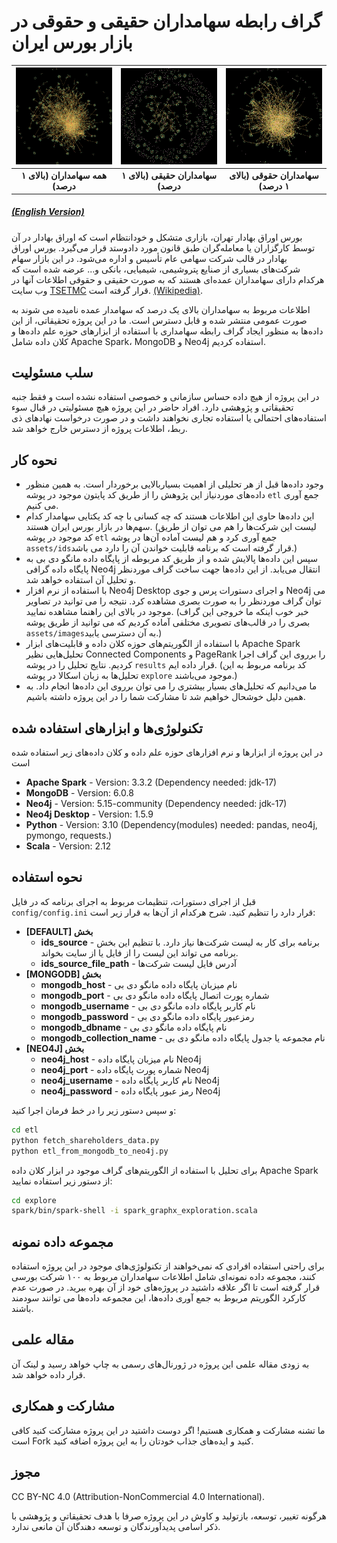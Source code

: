 # گراف رابطه سهامداران حقیقی و حقوقی در بازار بورس ایران

|![](assets/images/graph_all_shareholders_small.jpg)|![](assets/images/graph_haghighi_shareholders_small.jpg)|![](assets/images/graph_hoghoghi_shareholders_small.jpg)
| :----------------------------: | :----------------------------: | :-----------------------------: 
|**همه سهامداران (بالای ۱ درصد)**  |**سهامداران حقیقی (بالای ۱ درصد)**|**سهامداران حقوقی (بالای ۱ درصد)**

##### [(English Version)](README.md)
بورس اوراق بهادار تهران، بازاری متشکل و خودانتظام است که اوراق بهادار در آن توسط کارگزاران یا معامله‌گران طبق قانون مورد دادوستد قرار می‌گیرد. بورس اوراق بهادار در قالب شرکت سهامی عام تأسیس و اداره می‌شود. در این بازار سهام شرکت‌های بسیاری از صنایع پتروشیمی، شیمیایی، بانکی و... عرضه شده است که هرکدام دارای سهامداران عمده‌ای هستند که به صورت حقیقی و حقوقی اطلاعات آنها در وب سایت [TSETMC](https://tsetmc.com/) قرار گرفته است. [(Wikipedia)](https://fa.wikipedia.org/wiki/%D8%A8%D9%88%D8%B1%D8%B3_%D8%A7%D9%88%D8%B1%D8%A7%D9%82_%D8%A8%D9%87%D8%A7%D8%AF%D8%A7%D8%B1_%D8%AA%D9%87%D8%B1%D8%A7%D9%86).

اطلاعات مربوط به سهامداران بالای یک درصد که سهامدار عمده نامیده می شوند به صورت عمومی منتشر شده و قابل دسترس است. ما در این پروژه تحقیقاتی، از این داده‌ها به منظور ایجاد گراف رابطه سهامداری با استفاده از ابزارهای حوزه علم داده‌ها و کلان داده شامل Apache Spark، MongoDB و Neo4j استفاده کردیم.

## سلب مسئولیت
در این پروژه از هیچ داده حساس سازمانی و خصوصی استفاده نشده است و فقط جنبه تحقیقاتی و پژوهشی دارد. افراد حاضر در این پروژه هیچ مسئولیتی در قبال سوء استفاده‌های احتمالی یا استفاده‌ تجاری نخواهند داشت و در صورت درخواست نهادهای ذی ربط، اطلاعات پروژه از دسترس خارج خواهد شد.

## نحوه کار

- وجود داده‌ها قبل از هر تحلیلی از اهمیت بسیاربالایی برخوردار است. به همین منظور داده‌های موردنیاز این پژوهش را از طریق کد پایتون موجود در پوشه `etl` جمع آوری می کنیم.
- این داده‌ها حاوی این اطلاعات هستند که چه کسانی با چه کد یکتایی سهامدار کدام سهم‌ها در بازار بورس ایران هستند. (لیست این شرکت‌ها را هم می توان از طریق کد موجود در پوشه `etl` جمع آوری کرد و هم لیست آماده آن‌ها در پوشه  `assets/ids`قرار گرفته است که برنامه قابلیت خواندن آن را دارد می باشد.)
- سپس این داده‌ها پالایش شده و از طریق کد مربوطه از پایگاه داده مانگو دی بی به پایگاه داده گرافی Neo4j انتقال می‌یابد. از این داده‌ها جهت ساخت گراف موردنظر و تحلیل آن استفاده خواهد شد.
- با استفاده از نرم افزار Neo4j Desktop و اجرای دستورات پرس و جوی Neo4j می توان گراف موردنظر را به صورت بصری مشاهده کرد. نتیجه را می توانید در تصاویر موجود در بالای این راهنما مشاهده نمایید. (خبر خوب اینکه ما خروجی این گراف بصری را در قالب‌های تصویری مختلفی آماده کردیم که می توانید از طریق پوشه  `assets/images`به آن دسترسی یابید.)
- با استفاده از الگوریتم‌های حوزه کلان داده و قابلیت‌های ابزار Apache Spark تحلیل‌هایی نظیر Connected Components و PageRank را برروی این گراف اجرا کردیم. نتایج تحلیل را در پوشه `results` قرار داده ایم. (کد برنامه مربوط به این تحلیل‌ها به زبان اسکالا در پوشه `explore` موجود می‌باشند.)
- ما می‌دانیم که تحلیل‌های بسیار بیشتری را می توان برروی این داده‌ها انجام داد. به همین دلیل خوشحال خواهیم شد تا مشارکت شما را در این پروژه داشته باشیم.

## تکنولوژی‌ها و ابزارهای استفاده شده

در این پروژه از ابزارها و نرم افزارهای حوزه علم داده و کلان داده‌های زیر استفاده شده است

- **Apache Spark** - Version: 3.3.2 (Dependency needed: jdk-17)
- **MongoDB** - Version: 6.0.8
- **Neo4j** - Version: 5.15-community (Dependency needed: jdk-17)
- **Neo4j Desktop** - Version: 1.5.9
- **Python** - Version: 3.10 (Dependency(modules) needed: pandas, neo4j, pymongo, requests.)
- **Scala** - Version: 2.12

## نحوه استفاده

قبل از اجرای دستورات، تنظیمات مربوط به اجرای برنامه که در فایل `config/config.ini` قرار دارد را تنظیم کنید. شرح هرکدام از آن‌ها به قرار زیر است:
- **[DEFAULT] بخش**
  - **ids_source** - برنامه برای کار به لیست شرکت‌ها نیاز دارد. با تنظیم این بخش برنامه می تواند این لیست را از فایل یا از سایت بخواند.
  - **ids_source_file_path** - آدرس فایل لیست شرکت‌ها
- **[MONGODB] بخش**
  - **mongodb_host** - نام میزبان پایگاه داده مانگو دی بی
  - **mongodb_port** - شماره پورت اتصال پایگاه داده مانگو دی بی 
  - **mongodb_username** - نام کاربر پایگاه داده مانگو دی بی
  - **mongodb_password** - رمزعبور پایگاه داده مانگو دی بی
  - **mongodb_dbname** - نام پایگاه داده مانگو دی بی
  - **mongodb_collection_name** - نام مجموعه یا جدول پایگاه داده مانگو دی بی
- **[NEO4J] بخش**
  - **neo4j_host** - نام میزبان پایگاه داده  Neo4j
  - **neo4j_port** - شماره پورت پایگاه داده  Neo4j
  - **neo4j_username** - نام کاربر پایگاه داده Neo4j
  - **neo4j_password** - رمز عبور پایگاه داده Neo4j


و سپس دستور زیر را در خط فرمان اجرا کنید:
```sh
cd etl
python fetch_shareholders_data.py
python etl_from_mongodb_to_neo4j.py
```

برای تحلیل با استفاده از الگوریتم‌های گراف موجود در ابزار کلان داده Apache Spark از دستور زیر استفاده نمایید:

```sh
cd explore
spark/bin/spark-shell -i spark_graphx_exploration.scala
```

## مجموعه داده نمونه

برای راحتی استفاده افرادی که نمی‌خواهند از تکنولوژی‌های موجود در این پروژه استفاده کنند، مجموعه داده نمونه‌ای شامل اطلاعات سهامداران مربوط به ۱۰۰ شرکت بورسی قرار گرفته است تا اگر علاقه داشتید در پروژه‌های خود از آن بهره ببرید. در صورت عدم کارکرد الگوریتم مربوط به جمع آوری داده‌ها، این مجموعه داده‌ها می توانند سودمند باشند.

## مقاله علمی

به زودی مقاله علمی این پروژه در ژورنال‌های رسمی به چاپ خواهد رسید و لینک آن قرار داده خواهد شد.

## مشارکت و همکاری

ما تشنه مشارکت و همکاری هستیم! اگر دوست داشتید در این پروژه مشارکت کنید کافی است Fork کنید و ایده‌های جذاب خودتان را به این پروژه اضافه کنید.

## مجوز
CC BY-NC 4.0 (Attribution-NonCommercial 4.0 International).

هرگونه تغییر، توسعه، بازتولید و کاوش در این پروژه صرفا با هدف تحقیقاتی و پژوهشی با ذکر اسامی پدیدآورندگان و توسعه دهندگان آن مانعی ندارد.
